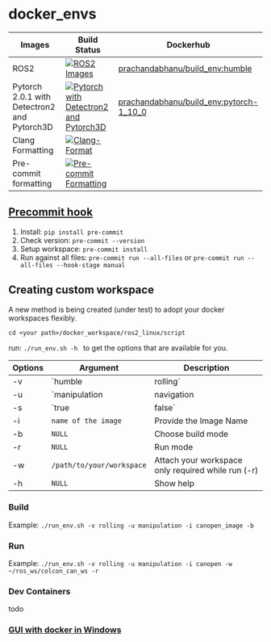# docker_envs

|       Images                  |     Build Status    |     Dockerhub    |
|-------------------------------|---------------------|------------------|
|      ROS2                 |[![ROS2 Images](https://github.com/ipa-vsp/docker_envs/actions/workflows/ros2.yml/badge.svg)](https://github.com/ipa-vsp/docker_envs/actions/workflows/ros2.yml)| [prachandabhanu/build_env:humble](https://hub.docker.com/layers/prachandabhanu/build_env/humble/images/sha256-7b7eaecc9aba8c03698fdffe138103033e8061edc039822f17abb5b4ea734827?context=repo) |
|Pytorch 2.0.1 with Detectron2 and Pytorch3D |[![Pytorch with Detectron2 and Pytorch3D](https://github.com/ipa-vsp/docker_envs/actions/workflows/pytorch-2-0-1.yml/badge.svg)](https://github.com/ipa-vsp/docker_envs/actions/workflows/pytorch-2-0-1.yml)| [prachandabhanu/build_env:pytorch-1_10_0](https://hub.docker.com/layers/prachandabhanu/build_env/pytorch-1_10_0/images/sha256-d28064941741b92076b2654e31b721425f4daeb91c5e393c4cf4df296e8fbb0d?context=repo) |
| Clang Formatting               |[![Clang-Format](https://github.com/ipa-vsp/docker_envs/actions/workflows/ci-formater.yml/badge.svg)](https://github.com/ipa-vsp/docker_envs/actions/workflows/ci-formater.yml)|
| Pre-commit formatting         | [![Pre-commit Formatting](https://github.com/ipa-vsp/docker_envs/actions/workflows/pre-formater.yml/badge.svg)](https://github.com/ipa-vsp/docker_envs/actions/workflows/pre-formater.yml) |

## [Precommit hook](https://pre-commit.com/)
1. Install: `pip install pre-commit`
2. Check version: `pre-commit --version`
3. Setup workspace: `pre-commit install`
4. Run against all files: `pre-commit run --all-files` or `pre-commit run --all-files --hook-stage manual`

## Creating custom workspace
A new method is being created (under test) to adopt your docker workspaces flexibly.

`cd <your path>/docker_workspace/ros2_linux/script`

run: `./run_env.sh -h ` to get the options that are available for you.

| Options | Argument  | Description |
|---------|-----------|-------------|
|  -v     | `humble|rolling` | Select ROS version. Currently `humble` and `rolling` is available. ToDo: `noetic` |
|  -u     | `manipulation|navigation|both`|Select usage of the image such as for manipulation or navigation or both. ToDo: only base |
|  -s     | `true|false` | Enable simulation. Default it is disabled |
|  -i     | `name of the image` | Provide the Image Name |
|  -b     | `NULL` | Choose build mode |
|  -r     | `NULL` | Run mode |
|  -w     | `/path/to/your/workspace` | Attach your workspace only required while run (-r) |
|  -h     | `NULL` | Show help |

### Build
Example: `./run_env.sh -v rolling -u manipulation -i canopen_image -b`
### Run
Example: `./run_env.sh -v rolling -u manipulation -i canopen -w ~/ros_ws/colcon_can_ws -r`

### Dev Containers
todo

### [GUI with docker in Windows](https://github.com/prachandabhanu/docker_gui_windows11.git)
